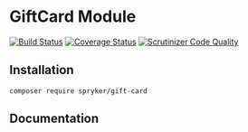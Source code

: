 # GiftCard Module
[![Build Status](https://travis-ci.org/spryker/GiftCard.svg)](https://travis-ci.org/spryker/GiftCard)
[![Coverage Status](https://coveralls.io/repos/github/spryker/GiftCard/badge.svg)](https://coveralls.io/github/spryker/GiftCard)
[![Scrutinizer Code Quality](https://scrutinizer-ci.com/g/spryker/GiftCard/badges/quality-score.png?b=master)](https://scrutinizer-ci.com/g/spryker/GiftCard/?branch=master)

## Installation

```
composer require spryker/gift-card
```

## Documentation